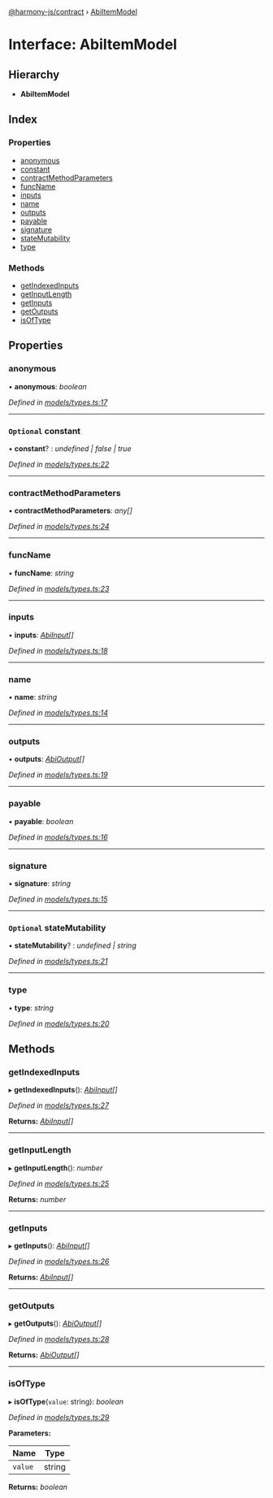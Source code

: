 [@harmony-js/contract](../globals.md) › [AbiItemModel](abiitemmodel.md)

# Interface: AbiItemModel

## Hierarchy

* **AbiItemModel**

## Index

### Properties

* [anonymous](abiitemmodel.md#anonymous)
* [constant](abiitemmodel.md#optional-constant)
* [contractMethodParameters](abiitemmodel.md#contractmethodparameters)
* [funcName](abiitemmodel.md#funcname)
* [inputs](abiitemmodel.md#inputs)
* [name](abiitemmodel.md#name)
* [outputs](abiitemmodel.md#outputs)
* [payable](abiitemmodel.md#payable)
* [signature](abiitemmodel.md#signature)
* [stateMutability](abiitemmodel.md#optional-statemutability)
* [type](abiitemmodel.md#type)

### Methods

* [getIndexedInputs](abiitemmodel.md#getindexedinputs)
* [getInputLength](abiitemmodel.md#getinputlength)
* [getInputs](abiitemmodel.md#getinputs)
* [getOutputs](abiitemmodel.md#getoutputs)
* [isOfType](abiitemmodel.md#isoftype)

## Properties

###  anonymous

• **anonymous**: *boolean*

*Defined in [models/types.ts:17](https://github.com/FireStack-Lab/Harmony-sdk-core/blob/ffbbffb/packages/harmony-contract/src/models/types.ts#L17)*

___

### `Optional` constant

• **constant**? : *undefined | false | true*

*Defined in [models/types.ts:22](https://github.com/FireStack-Lab/Harmony-sdk-core/blob/ffbbffb/packages/harmony-contract/src/models/types.ts#L22)*

___

###  contractMethodParameters

• **contractMethodParameters**: *any[]*

*Defined in [models/types.ts:24](https://github.com/FireStack-Lab/Harmony-sdk-core/blob/ffbbffb/packages/harmony-contract/src/models/types.ts#L24)*

___

###  funcName

• **funcName**: *string*

*Defined in [models/types.ts:23](https://github.com/FireStack-Lab/Harmony-sdk-core/blob/ffbbffb/packages/harmony-contract/src/models/types.ts#L23)*

___

###  inputs

• **inputs**: *[AbiInput](abiinput.md)[]*

*Defined in [models/types.ts:18](https://github.com/FireStack-Lab/Harmony-sdk-core/blob/ffbbffb/packages/harmony-contract/src/models/types.ts#L18)*

___

###  name

• **name**: *string*

*Defined in [models/types.ts:14](https://github.com/FireStack-Lab/Harmony-sdk-core/blob/ffbbffb/packages/harmony-contract/src/models/types.ts#L14)*

___

###  outputs

• **outputs**: *[AbiOutput](abioutput.md)[]*

*Defined in [models/types.ts:19](https://github.com/FireStack-Lab/Harmony-sdk-core/blob/ffbbffb/packages/harmony-contract/src/models/types.ts#L19)*

___

###  payable

• **payable**: *boolean*

*Defined in [models/types.ts:16](https://github.com/FireStack-Lab/Harmony-sdk-core/blob/ffbbffb/packages/harmony-contract/src/models/types.ts#L16)*

___

###  signature

• **signature**: *string*

*Defined in [models/types.ts:15](https://github.com/FireStack-Lab/Harmony-sdk-core/blob/ffbbffb/packages/harmony-contract/src/models/types.ts#L15)*

___

### `Optional` stateMutability

• **stateMutability**? : *undefined | string*

*Defined in [models/types.ts:21](https://github.com/FireStack-Lab/Harmony-sdk-core/blob/ffbbffb/packages/harmony-contract/src/models/types.ts#L21)*

___

###  type

• **type**: *string*

*Defined in [models/types.ts:20](https://github.com/FireStack-Lab/Harmony-sdk-core/blob/ffbbffb/packages/harmony-contract/src/models/types.ts#L20)*

## Methods

###  getIndexedInputs

▸ **getIndexedInputs**(): *[AbiInput](abiinput.md)[]*

*Defined in [models/types.ts:27](https://github.com/FireStack-Lab/Harmony-sdk-core/blob/ffbbffb/packages/harmony-contract/src/models/types.ts#L27)*

**Returns:** *[AbiInput](abiinput.md)[]*

___

###  getInputLength

▸ **getInputLength**(): *number*

*Defined in [models/types.ts:25](https://github.com/FireStack-Lab/Harmony-sdk-core/blob/ffbbffb/packages/harmony-contract/src/models/types.ts#L25)*

**Returns:** *number*

___

###  getInputs

▸ **getInputs**(): *[AbiInput](abiinput.md)[]*

*Defined in [models/types.ts:26](https://github.com/FireStack-Lab/Harmony-sdk-core/blob/ffbbffb/packages/harmony-contract/src/models/types.ts#L26)*

**Returns:** *[AbiInput](abiinput.md)[]*

___

###  getOutputs

▸ **getOutputs**(): *[AbiOutput](abioutput.md)[]*

*Defined in [models/types.ts:28](https://github.com/FireStack-Lab/Harmony-sdk-core/blob/ffbbffb/packages/harmony-contract/src/models/types.ts#L28)*

**Returns:** *[AbiOutput](abioutput.md)[]*

___

###  isOfType

▸ **isOfType**(`value`: string): *boolean*

*Defined in [models/types.ts:29](https://github.com/FireStack-Lab/Harmony-sdk-core/blob/ffbbffb/packages/harmony-contract/src/models/types.ts#L29)*

**Parameters:**

Name | Type |
------ | ------ |
`value` | string |

**Returns:** *boolean*
